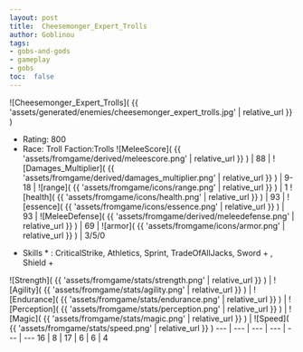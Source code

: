 ```yaml
---
layout: post
title:  Cheesemonger_Expert_Trolls
author: Goblinou
tags:
- gobs-and-gods
- gameplay
- gobs
toc:  false
---
```


![Cheesemonger_Expert_Trolls]( {{ 'assets/generated/enemies/cheesemonger_expert_trolls.jpg' | relative_url }} )
- Rating: 800
- Race: Troll  Faction:Trolls
![MeleeScore]( {{ 'assets/fromgame/derived/meleescore.png' | relative_url }} ) | 88 | ![Damages_Multiplier]( {{ 'assets/fromgame/derived/damages_multiplier.png' | relative_url }} ) | 9-18 | ![range]( {{ 'assets/fromgame/icons/range.png' | relative_url }} ) | 1
![health]( {{ 'assets/fromgame/icons/health.png' | relative_url }} ) | 93 | ![essence]( {{ 'assets/fromgame/icons/essence.png' | relative_url }} ) | 93 | ![MeleeDefense]( {{ 'assets/fromgame/derived/meleedefense.png' | relative_url }} ) | 69 | ![armor]( {{ 'assets/fromgame/icons/armor.png' | relative_url }} ) | 3/5/0
* Skills * : CriticalStrike, Athletics, Sprint, TradeOfAllJacks, Sword + , Shield + 

![Strength]( {{ 'assets/fromgame/stats/strength.png' | relative_url }} ) | ![Agility]( {{ 'assets/fromgame/stats/agility.png' | relative_url }} ) | ![Endurance]( {{ 'assets/fromgame/stats/endurance.png' | relative_url }} ) | ![Perception]( {{ 'assets/fromgame/stats/perception.png' | relative_url }} ) | ![Magic]( {{ 'assets/fromgame/stats/magic.png' | relative_url }} ) | ![Speed]( {{ 'assets/fromgame/stats/speed.png' | relative_url }} )
--- | --- | --- | --- | --- | ---
16 | 8 | 17 | 6 | 6 | 4
